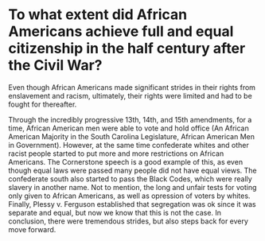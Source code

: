 # To what extent did African Americans achieve full and equal citizenship in the half century after the Civil War? 

Even though African Americans made significant strides in their rights from enslavement and racism, ultimately, their rights were limited and had to be fought for thereafter.

Through the incredibly progressive 13th, 14th, and 15th amendments, for a time, African American men were able to vote and hold office (An African American Majority in the South Carolina Legislature, African American Men in Government). However, at the same time confederate whites and other racist people started to put more and more restrictions on African Americans. The Cornerstone speech is a good example of this, as even though equal laws were passed many people did not have equal views. The confederate south also started to pass the Black Codes, which were really slavery in another name. Not to mention, the long and unfair tests for voting only given to African Americans, as well as opression of voters by whites. Finally, Plessy v. Ferguson established that segregation was ok since it was separate and equal, but now we know that this is not the case. In conclusion, there were tremendous strides, but also steps back for every move forward. 